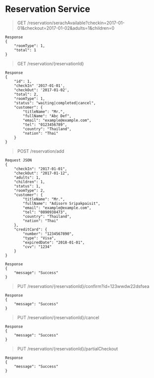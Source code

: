# Reservation Service
> GET /reservation/serachAvailable?checkin=2017-01-01&checkout=2017-01-02&adults=1&children=0
```
Response
{
    "roomType": 1,
    "total": 1
}
```
> GET /reservation/{reservationId}
```
Response
{
    "id": 1,
    "checkIn" '2017-01-01',
    "checkOut": '2017-01-02',
    "total": 2,
    "roomType": 1,
    "status": "waiting|completed|cancel",
    "customer": {
        "titleName": "Mr.",
        "fullName": "Abc Def",
        "email": "example@example.com",
        "tel": "0123456789",
        "country": "Thailand",
        "nation": "Thai"
    }
}
```
> POST /reservation/add
```
Request JSON
{
    "checkIn": "2017-01-01",
    "checkOut": "2017-01-12",
    "adults": 1,
    "children": 1,
    "status": 1,
    "roomType": 2,
    "customer": {
	  	"titleName": "Mr.",
	  	"fullName": "Adisorn Sripakpaisit",
	  	"email": "example@example.com",
	  	"tel": "0890938473",
	  	"country": "Thailand",
	  	"nation": "Thai"
	},
    "creditCard": {
	  	"number": "1234567890",
		"type": "Visa",
	  	"expiredDate": "2018-01-01",
	  	"cvv": "1234"
	}
}
```
```
Response 
{
    "message": "Success"
}
```
> PUT /reservation/{reservationId}/confirm?id=123wwdw22dsfsea
```
Response
{
    "message": "Success"
}
```
> PUT /reservation/{reservationId}/cancel
```
Response
{
    "message": "Success"
}
```
> PUT /reservation/{reservationId}/partialCheckout
```
Response
{
    "message": "Success"
}
```
